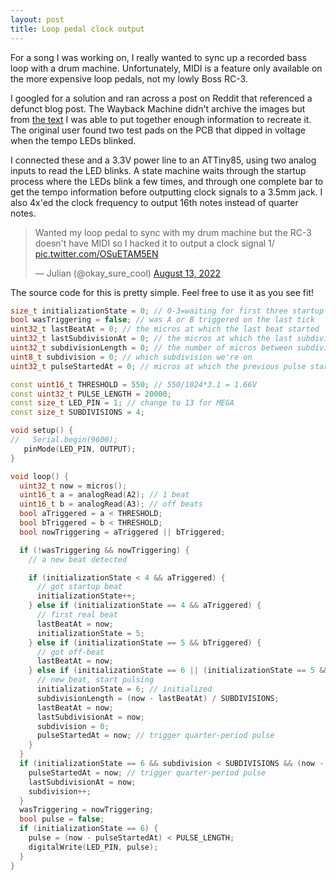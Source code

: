 ```yaml
---
layout: post
title: Loop pedal clock output
---
```


For a song I was working on, I really wanted to sync up a recorded bass loop with a drum machine. Unfortunately, MIDI is a feature only available on the more expensive loop pedals, not my lowly Boss RC-3.

I googled for a solution and ran across a post on Reddit that referenced a defunct blog post. The Wayback Machine didn't archive the images but from [the text](https://web.archive.org/web/20180818065127/http://luxmonday.com/2018/07/26/modifying-a-boss-rc-3-to-add-a-korg-sync-output/) I was able to put together enough information to recreate it. The original user found two test pads on the PCB that dipped in voltage when the tempo LEDs blinked.

I connected these and a 3.3V power line to an ATTiny85, using two analog inputs to read the LED blinks. A state machine waits through the startup process where the LEDs blink a few times, and through one complete bar to get the tempo information before outputting clock signals to a 3.5mm jack. I also 4x'ed the clock frequency to output 16th notes instead of quarter notes.

<blockquote class="twitter-tweet"><p lang="en" dir="ltr">Wanted my loop pedal to sync with my drum machine but the RC-3 doesn&#39;t have MIDI so I hacked it to output a clock signal 1/ <a href="https://t.co/OSuETAM5EN">pic.twitter.com/OSuETAM5EN</a></p>&mdash; Julian (@okay_sure_cool) <a href="https://twitter.com/okay_sure_cool/status/1558580820289458179?ref_src=twsrc%5Etfw">August 13, 2022</a></blockquote> <script async src="https://platform.twitter.com/widgets.js" charset="utf-8"></script>

The source code for this is pretty simple. Feel free to use it as you see fit!

```cpp
size_t initializationState = 0; // 0-3=waiting for first three startup beats, 4=waiting for real beat 1, 5=counting beats while waiting for next beat 1, 6=initialized
bool wasTriggering = false; // was A or B triggered on the last tick
uint32_t lastBeatAt = 0; // the micros at which the last beat started
uint32_t lastSubdivisionAt = 0; // the micros at which the last subdivision started
uint32_t subdivisionLength = 0; // the number of micros between subdivisions
uint8_t subdivision = 0; // which subdivision we're on
uint32_t pulseStartedAt = 0; // micros at which the previous pulse started

const uint16_t THRESHOLD = 550; // 550/1024*3.1 = 1.66V
const uint32_t PULSE_LENGTH = 20000;
const size_t LED_PIN = 1; // change to 13 for MEGA
const size_t SUBDIVISIONS = 4;

void setup() {
//   Serial.begin(9600);
   pinMode(LED_PIN, OUTPUT);
}

void loop() {
  uint32_t now = micros();
  uint16_t a = analogRead(A2); // 1 beat
  uint16_t b = analogRead(A3); // off beats
  bool aTriggered = a < THRESHOLD;
  bool bTriggered = b < THRESHOLD;
  bool nowTriggering = aTriggered || bTriggered;

  if (!wasTriggering && nowTriggering) {
    // a new beat detected

    if (initializationState < 4 && aTriggered) {
      // got startup beat
      initializationState++;
    } else if (initializationState == 4 && aTriggered) {
      // first real beat
      lastBeatAt = now;
      initializationState = 5;
    } else if (initializationState == 5 && bTriggered) {
      // got off-beat
      lastBeatAt = now;
    } else if (initializationState == 6 || (initializationState == 5 && aTriggered)) {
      // new beat, start pulsing
      initializationState = 6; // initialized
      subdivisionLength = (now - lastBeatAt) / SUBDIVISIONS;
      lastBeatAt = now;
      lastSubdivisionAt = now;
      subdivision = 0;
      pulseStartedAt = now; // trigger quarter-period pulse
    }
  }
  if (initializationState == 6 && subdivision < SUBDIVISIONS && (now - lastSubdivisionAt) > subdivisionLength) {
    pulseStartedAt = now; // trigger quarter-period pulse
    lastSubdivisionAt = now;
    subdivision++;
  }
  wasTriggering = nowTriggering;
  bool pulse = false;
  if (initializationState == 6) {
    pulse = (now - pulseStartedAt) < PULSE_LENGTH;
    digitalWrite(LED_PIN, pulse);
  }
}
```
